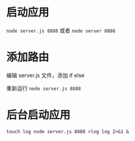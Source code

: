 # 启动应用
`node server.js 8888`
或者
`node server 8888`
# 添加路由
编辑 server.js 文件，添加 if else

重新运行 `node server.js 8888`
# 后台启动应用
`touch log node server.js 8888 >log log 2>&1 &`
